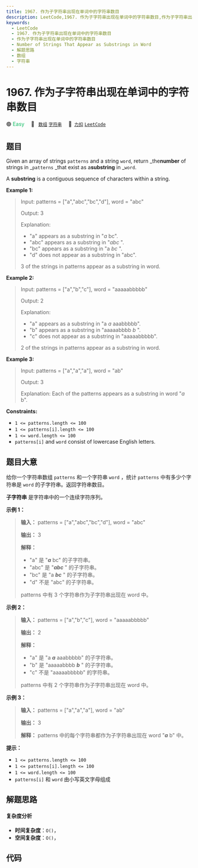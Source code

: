 ```yaml
---
title: 1967. 作为子字符串出现在单词中的字符串数目
description: LeetCode,1967. 作为子字符串出现在单词中的字符串数目,作为子字符串出现在单词中的字符串数目,Number of Strings That Appear as Substrings in Word,解题思路,数组,字符串
keywords:
  - LeetCode
  - 1967. 作为子字符串出现在单词中的字符串数目
  - 作为子字符串出现在单词中的字符串数目
  - Number of Strings That Appear as Substrings in Word
  - 解题思路
  - 数组
  - 字符串
---
```


# 1967. 作为子字符串出现在单词中的字符串数目

🟢 <font color=#15bd66>Easy</font>&emsp; 🔖&ensp; [`数组`](/tag/array.md) [`字符串`](/tag/string.md)&emsp; 🔗&ensp;[`力扣`](https://leetcode.cn/problems/number-of-strings-that-appear-as-substrings-in-word) [`LeetCode`](https://leetcode.com/problems/number-of-strings-that-appear-as-substrings-in-word)

## 题目

Given an array of strings `patterns` and a string `word`, return
_the**number** of strings in _`patterns` _that exist as a**substring** in
_`word`.

A **substring** is a contiguous sequence of characters within a string.



**Example 1:**

> Input: patterns = ["a","abc","bc","d"], word = "abc"
> 
> Output: 3
> 
> Explanation:
> - "a" appears as a substring in "_a_ bc".
> - "abc" appears as a substring in "_abc_ ".
> - "bc" appears as a substring in "a _bc_ ".
> - "d" does not appear as a substring in "abc".
> 
> 3 of the strings in patterns appear as a substring in word.

**Example 2:**

> Input: patterns = ["a","b","c"], word = "aaaaabbbbb"
> 
> Output: 2
> 
> Explanation:
> - "a" appears as a substring in "a _a_ aaabbbbb".
> - "b" appears as a substring in "aaaaabbbb _b_ ".
> - "c" does not appear as a substring in "aaaaabbbbb".
> 
> 2 of the strings in patterns appear as a substring in word.

**Example 3:**

> Input: patterns = ["a","a","a"], word = "ab"
> 
> Output: 3
> 
> Explanation: Each of the patterns appears as a substring in word "_a_ b".

**Constraints:**

  * `1 <= patterns.length <= 100`
  * `1 <= patterns[i].length <= 100`
  * `1 <= word.length <= 100`
  * `patterns[i]` and `word` consist of lowercase English letters.


## 题目大意

给你一个字符串数组 `patterns` 和一个字符串 `word` ，统计 `patterns` 中有多少个字符串是 `word`
的子字符串。返回字符串数目。

**子字符串** 是字符串中的一个连续字符序列。



**示例 1：**

> 
> 
> 
> 
> 
> **输入：** patterns = ["a","abc","bc","d"], word = "abc"
> 
> **输出：** 3
> 
> **解释：**
> - "a" 是 "_**a**_ bc" 的子字符串。
> - "abc" 是 "_**abc**_ " 的子字符串。
> - "bc" 是 "a _**bc**_ " 的子字符串。
> - "d" 不是 "abc" 的子字符串。
> 
> patterns 中有 3 个字符串作为子字符串出现在 word 中。
> 
> 

**示例 2：**

> 
> 
> 
> 
> 
> **输入：** patterns = ["a","b","c"], word = "aaaaabbbbb"
> 
> **输出：** 2
> 
> **解释：**
> - "a" 是 "a _**a**_ aaabbbbb" 的子字符串。
> - "b" 是 "aaaaabbbb _**b**_ " 的子字符串。
> - "c" 不是 "aaaaabbbbb" 的字符串。
> 
> patterns 中有 2 个字符串作为子字符串出现在 word 中。
> 
> 

**示例 3：**

> 
> 
> 
> 
> 
> **输入：** patterns = ["a","a","a"], word = "ab"
> 
> **输出：** 3
> 
> **解释：** patterns 中的每个字符串都作为子字符串出现在 word "_**a**_ b" 中。
> 
> 



**提示：**

  * `1 <= patterns.length <= 100`
  * `1 <= patterns[i].length <= 100`
  * `1 <= word.length <= 100`
  * `patterns[i]` 和 `word` 由小写英文字母组成


## 解题思路

#### 复杂度分析

- **时间复杂度**：`O()`，
- **空间复杂度**：`O()`，

## 代码

```javascript

```